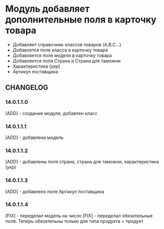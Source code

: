 # Модуль добавляет дополнительные поля в карточку товара

* Добавляет справочник классов товаров (A,B,C...)
* Добавлется поле класса в карточку товара
* Добавляется поле модели в карточку товара
* Добавляется поля Страна и Страна для таможни
* Характеристика (укр)
* Артикул поставщика

## CHANGELOG
### 14.0.1.1.0
[ADD] - создание модуля, добавлен класс
### 14.0.1.1.1
[ADD] - добавлена модель
### 14.0.1.1.2
[ADD] - добавлены поля страна, страна для таможни, характеристика (укр)
### 14.0.1.1.3
[ADD] - добавлено поле Артикул поставщика
### 14.0.1.1.4
[FIX] - переделал модель на число
[FIX] - переделал обязательные поля. Теперь обязательны только для типа продукта = продукт